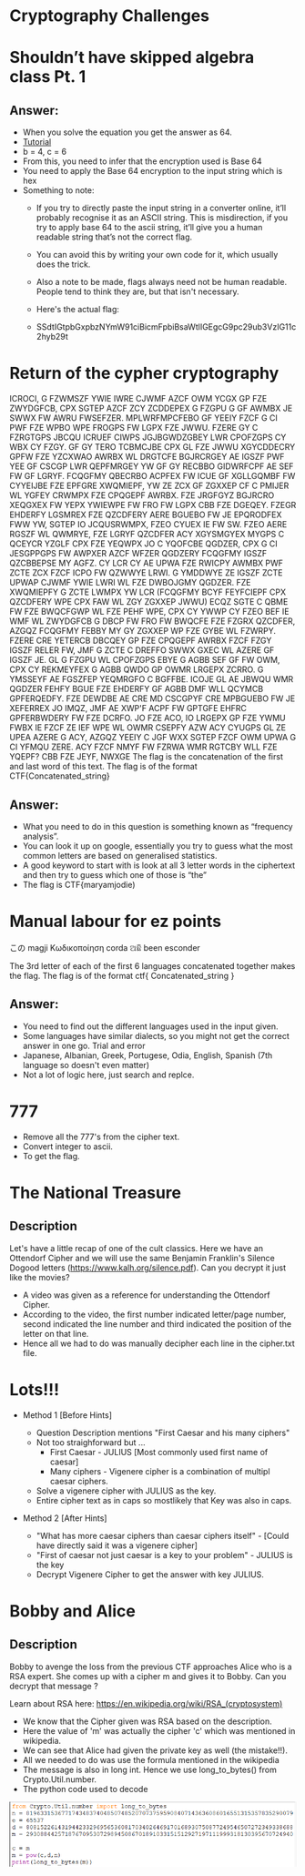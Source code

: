 # Cryptography Challenges

# Shouldn’t have skipped algebra class Pt. 1 

## Answer:

+ When you solve the equation you get the answer as 64. 
+ [Tutorial](http://tutorial.math.lamar.edu/Solutions/Alg/SolveExpEqns/Prob7.aspx)
+ b = 4, c = 6
+ From this, you need to infer that the encryption used is Base 64
+ You need to apply the Base 64 encryption to the input string which is hex
+ Something to note:
   + If you try to directly paste the input string in a converter online, it’ll probably recognise it as an ASCII string. This is misdirection, if you try to apply base 64 to the ascii string, it’ll give you a human readable string that’s not the correct flag. 
   + You can avoid this by writing your own code for it, which usually does the trick.
   + Also a note to be made, flags always need not be human readable. People tend to think they are, but that isn't necessary.

   + Here's the actual flag:
   + SSdtIGtpbGxpbzNYmW91ciBicmFpbiBsaWtlIGEgcG9pc29ub3VzIG11c2hyb29t




# Return of the cypher cryptography 

ICROCI, G FZWMSZF YWIE IWRE CJWMF AZCF OWM YCGX GP FZE ZWYDGFCB, CPX SGTEP AZCF ZCY ZCDDEPEX G FZGPU G GF AWMBX JE SWWX FW AWRU FWSEFZER. MPLWRFMPCFEBO GF YEEIY FZCF G CI PWF FZE WPBO WPE FROGPS FW LGPX FZE JWWU. FZERE GY C FZRGTGPS JBCQU ICRUEF CIWPS JGJBGWDZGBEY LWR CPOFZGPS CY WBX CY FZGY. GF GY TERO TCBMCJBE CPX GL FZE JWWU XGYCDDECRY GPFW FZE YZCXWAO AWRBX WL DRGTCFE BGJRCRGEY AE IGSZF PWF YEE GF CSCGP LWR QEPFMRGEY YW GF GY RECBBO GIDWRFCPF AE SEF FW GF LGRYF. FCQGFMY QBECRBO ACPFEX FW ICUE GF XGLLGQMBF FW CYYEIJBE FZE EPFGRE XWQMIEPF, YW ZE ZCX GF ZGXXEP CF C PMIJER WL YGFEY CRWMPX FZE CPQGEPF AWRBX. FZE JRGFGYZ BGJRCRO XEQGXEX FW YEPX YWIEWPE FW FRO FW LGPX CBB FZE DGEQEY. FZEGR EHDERFY LGSMREX FZE QZCDFERY AERE BGUEBO FW JE EPQRODFEX FWW YW, SGTEP IO JCQUSRWMPX, FZEO CYUEX IE FW SW. FZEO AERE RGSZF WL QWMRYE, FZE LGRYF QZCDFER ACY XGYSMGYEX MYGPS C QCEYCR YZGLF CPX FZE YEQWPX JO C YQOFCBE QGDZER, CPX G CI JESGPPGPS FW AWPXER AZCF WFZER QGDZERY FCQGFMY IGSZF QZCBBEPSE MY AGFZ. CY LCR CY AE UPWA FZE RWICPY AWMBX PWF ZCTE ZCX FZCF ICPO FW QZWWYE LRWI. G YMDDWYE ZE IGSZF ZCTE UPWAP CJWMF YWIE LWRI WL FZE DWBOJGMY QGDZER. FZE XWQMIEPFY G ZCTE LWMPX YW LCR (FCQGFMY BCYF FEYFCIEPF CPX QZCDFERY WPE CPX FAW WL ZGY ZGXXEP JWWU) ECQZ SGTE C QBME FW FZE BWQCFGWP WL FZE PEHF WPE, CPX CY YWWP CY FZEO BEF IE WMF WL ZWYDGFCB G DBCP FW FRO FW BWQCFE FZE FZGRX QZCDFER, AZGQZ FCQGFMY FEBBY MY GY ZGXXEP WP FZE GYBE WL FZWRPY. FZERE CRE YETERCB DBCQEY GP FZE CPQGEPF AWRBX FZCF FZGY IGSZF RELER FW, JMF G ZCTE C DREFFO SWWX GXEC WL AZERE GF IGSZF JE. GL G FZGPU WL CPOFZGPS EBYE G AGBB SEF GF FW OWM, CPX CY REKMEYFEX G AGBB QWDO GP OWMR LRGEPX ZCRRO. G YMSSEYF AE FGSZFEP YEQMRGFO C BGFFBE. ICOJE GL AE JBWQU WMR QGDZER FEHFY BGUE FZE EHDERFY GF AGBB DMF WLL QCYMCB GPFERQEDFY. FZE DEWDBE AE CRE MD CSCGPYF CRE MPBGUEBO FW JE XEFERREX JO IMQZ, JMF AE XWP'F ACPF FW GPTGFE EHFRC GPFERBWDERY FW FZE DCRFO. JO FZE ACO, IO LRGEPX GP FZE YWMU FWBX IE FZCF ZE IEF WPE WL OWMR CSEPFY AZW ACY CYUGPS GL ZE UPEA AZERE G ACY, AZGQZ YEEIY C JGF WXX SGTEP FZCF OWM UPWA G CI YFMQU ZERE. ACY FZCF NMYF FW FZRWA WMR RGTCBY WLL FZE YQEPF? CBB FZE JEYF, NWXGE
The flag is the concatenation of the first and last word of this text. The flag is of the format CTF{Concatenated_string}

## Answer: 

   + What you need to do in this question is something known as “frequency analysis”. 
   + You can look it up on google, essentially you try to guess what the most common letters are based on generalised statistics.
   + A good keyword to start with is look at all 3 letter words in the ciphertext and then try to guess which one of those is “the”
   + The flag is CTF{maryamjodie)


# Manual labour for ez points 

この magji Κωδικοποίηση corda ଅଛି been esconder


The 3rd letter of each of the first 6 languages concatenated together makes the flag. The flag is of the format ctf{ Concatenated_string }


## Answer: 

   + You need to find out the different languages used in the input given.
   + Some languages have similar dialects, so you might not get the correct answer in one go. Trial and error
   + Japanese, Albanian, Greek, Portugese, Odia, English, Spanish (7th language so doesn't even matter)
   + Not a lot of logic here, just search and replce.

# 777

+ Remove all the 777's from the cipher text.
+ Convert integer to ascii.
+ To get the flag.

# The National Treasure

## Description

Let's have a little recap of one of the cult classics.
Here we have an Ottendorf Cipher and we will use the same Benjamin Franklin's Silence Dogood letters (https://www.kalh.org/silence.pdf).
Can you decrypt it just like the movies?

+ A video was given as a reference for understanding the Ottendorf Cipher.
+ According to the video, the first number indicated letter/page number, second indicated the line number and third indicated the position of the letter on that line.
+ Hence all we had to do was manually decipher each line in the cipher.txt file.

# Lots!!!

+ Method 1 [Before Hints]
	+ Question Description mentions "First Caesar and his many ciphers"
	+ Not too straighforward but ...
		+ First Caesar - JULIUS [Most commonly used first name of caesar]
		+ Many ciphers - Vigenere cipher is a combination of multipl caesar ciphers.
	+ Solve a vigenere cipher with JULIUS as the key.
	+ Entire cipher text as in caps so mostlikely that Key was also in caps.

+ Method 2 [After Hints]
	+ "What has more caesar ciphers than caesar ciphers itself" - [Could have directly said it was a vigenere cipher]
	+ "First of caesar not just caesar is a key to your problem" - JULIUS is the key
	+ Decrypt Vigenere Cipher to get the answer with key JULIUS.

# Bobby and Alice

## Description

Bobby to avenge the loss from the previous CTF approaches Alice who is a RSA expert.
She comes up with a cipher m and gives it to Bobby.
Can you decrypt that message ?

Learn about RSA here: https://en.wikipedia.org/wiki/RSA_(cryptosystem)

+ We know that the Cipher given was RSA based on the description.
+ Here the value of 'm' was actually the cipher 'c' which was mentioned in wikipedia.
+ We can see that Alice had given the private key as well (the mistake!!).
+ All we needed to do was use the formula mentioned in the wikipedia
+ The message is also in long int. Hence we use long_to_bytes() from Crypto.Util.number.
+ The python code used to decode
<img src = "./b&a.PNG" alt = "Website Form" />

